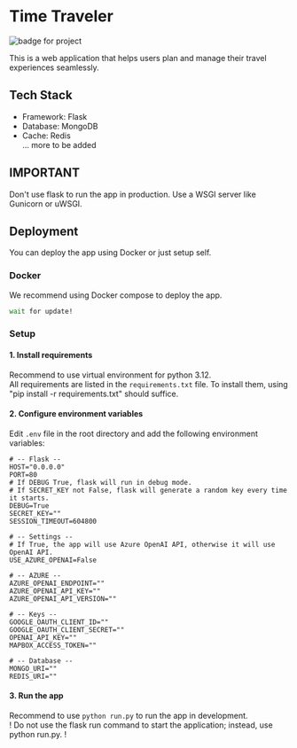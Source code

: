 # Time Traveler

![badge for project](https://wakapi.xiaobo.app/api/badge/%e5%b0%8f%e6%b3%a2/interval:any/project:Time_Traveler?label=Wakapi)

This is a web application that helps users plan and manage their travel experiences seamlessly.

## Tech Stack 
* Framework: Flask
* Database: MongoDB
* Cache: Redis  
... more to be added

## IMPORTANT
Don't use flask to run the app in production. Use a WSGI server like Gunicorn or uWSGI.

## Deployment
You can deploy the app using Docker or just setup self.
### Docker
We recommend using Docker compose to deploy the app.  
```bash
wait for update!
```

### Setup
#### 1. Install requirements
Recommend to use virtual environment for python 3.12.  
All requirements are listed in the `requirements.txt` file. To install them, using "pip install -r requirements.txt" should suffice.
#### 2. Configure environment variables
Edit `.env` file in the root directory and add the following environment variables:
```
# -- Flask --
HOST="0.0.0.0"
PORT=80
# If DEBUG True, flask will run in debug mode.
# If SECRET_KEY not False, flask will generate a random key every time it starts.
DEBUG=True
SECRET_KEY=""
SESSION_TIMEOUT=604800

# -- Settings --
# If True, the app will use Azure OpenAI API, otherwise it will use OpenAI API.
USE_AZURE_OPENAI=False

# -- AZURE --
AZURE_OPENAI_ENDPOINT=""
AZURE_OPENAI_API_KEY=""
AZURE_OPENAI_API_VERSION=""

# -- Keys --
GOOGLE_OAUTH_CLIENT_ID=""
GOOGLE_OAUTH_CLIENT_SECRET=""
OPENAI_API_KEY=""
MAPBOX_ACCESS_TOKEN=""

# -- Database --
MONGO_URI=""
REDIS_URI=""
```
#### 3. Run the app
Recommend to use `python run.py` to run the app in development.  
! Do not use the flask run command to start the application; instead, use python run.py. !